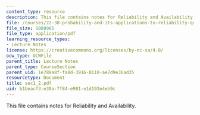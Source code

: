 ```yaml
---
content_type: resource
description: This file contains notes for Reliability and Availability.
file: /courses/22-38-probability-and-its-applications-to-reliability-quality-control-and-risk-assessment-fall-2005/b1beacf3e30a7f84e981e1d192e4eb9c_sec1_2.pdf
file_size: 1008905
file_type: application/pdf
learning_resource_types:
- Lecture Notes
license: https://creativecommons.org/licenses/by-nc-sa/4.0/
ocw_type: OCWFile
parent_title: Lecture Notes
parent_type: CourseSection
parent_uid: 1e789a8f-fa8d-3916-8110-ae7d9e36ad35
resourcetype: Document
title: sec1_2.pdf
uid: b1beacf3-e30a-7f84-e981-e1d192e4eb9c
---
```

This file contains notes for Reliability and Availability.